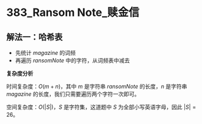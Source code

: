 # 383_Ransom Note_赎金信

## 解法一：哈希表

- 先统计 $magazine$ 的词频
- 再遍历 $ransomNote$ 中的字符，从词频表中减去

**复杂度分析**

时间复杂度：$O(m + n)$，其中 $m$ 是字符串 $ransomNote$ 的长度，$n$ 是字符串 $magazine$ 的长度，我们只需要遍历两个字符一次即可。

空间复杂度：$O(|S|)$，$S$ 是字符集，这道题中 $S$ 为全部小写英语字母，因此 $|S| = 26$。

